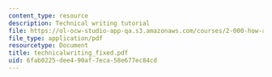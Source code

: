 ```yaml
---
content_type: resource
description: Technical writing tutorial
file: https://ol-ocw-studio-app-qa.s3.amazonaws.com/courses/2-000-how-and-why-machines-work-spring-2002/6fab0225dee490af7eca58e677ec84cd_technicalwriting_fixed.pdf
file_type: application/pdf
resourcetype: Document
title: technicalwriting_fixed.pdf
uid: 6fab0225-dee4-90af-7eca-58e677ec84cd
---
```

